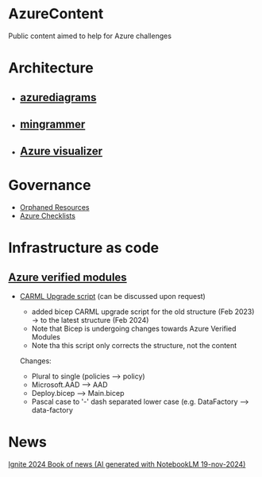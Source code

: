 # AzureContent
Public content aimed to help for Azure challenges

# Architecture
- ## [azurediagrams](https://azurediagrams.com/)
- ## [mingrammer](https://github.com/mingrammer/diagrams)
- ## [Azure visualizer](https://dev.to/prateeksingh/azure-visualizer-automated-diagrams-using-powershell-1m95)

# Governance
- [Orphaned Resources](https://github.com/dolevshor/azure-orphan-resources)
-  [Azure Checklists](https://github.com/Azure/review-checklists)

# Infrastructure as code

## [Azure verified modules](https://azure.github.io/Azure-Verified-Modules/)

- [CARML Upgrade script](https://github.com/snefs/Azure/blob/main/Bicep/CARMLUPgrade.ps1) (can be discussed upon request)
  - added bicep CARML upgrade script for the old structure (Feb 2023) -> to the latest structure (Feb 2024)
  - Note that Bicep is undergoing changes towards Azure Verified Modules
  - Note tha this script only corrects the structure, not the content
  
  Changes:
  - Plural to single (policies --> policy)
  - Microsoft.AAD --> AAD
  - Deploy.bicep --> Main.bicep
  - Pascal case to '-' dash separated lower case (e.g. DataFactory --> data-factory


# News

<a href="https://github.com/snefs/Azure/raw/main/Audio/ignite2024_bookofnews.mp3">Ignite 2024 Book of news (AI generated with NotebookLM 19-nov-2024)</a>

